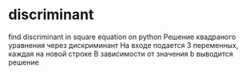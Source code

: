 # discriminant
find discriminant in square equation on python
Решение квадраного уравнения через дискриминант
На входе подается 3 переменных, каждая на новой строке
В зависимости от значения b выводится решение
